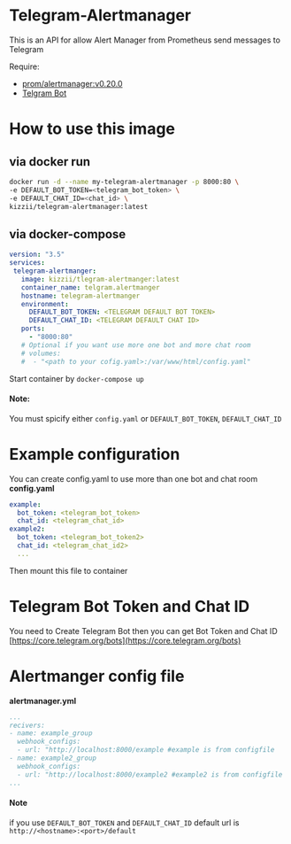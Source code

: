 # Telegram-Alertmanager

This is an API for allow Alert Manager from Prometheus send messages to Telegram

Require:
  - [prom/alertmanager:v0.20.0](https://hub.docker.com/r/prom/alertmanager)
  - [Telgram Bot](https://core.telegram.org/bots)
 
 # How to use this image

## via docker run

```bash
docker run -d --name my-telegram-alertmanager -p 8000:80 \
-e DEFAULT_BOT_TOKEN=<telegram_bot_token> \
-e DEFAULT_CHAT_ID=<chat_id> \
kizzii/telegram-alertmanager:latest
```

## via docker-compose
 
 ```yaml
version: "3.5"
services:
  telegram-alertmanger:
    image: kizzii/tlegram-alertmanger:latest
    container_name: telgram.alertmanger
    hostname: telegram-alertmanger
    environment:
      DEFAULT_BOT_TOKEN: <TELEGRAM DEFAULT BOT TOKEN>
      DEFAULT_CHAT_ID: <TELEGRAM DEFAULT CHAT ID>
    ports:
      - "8000:80"
    # Optional if you want use more one bot and more chat room
    # volumes:
    #  - "<path to your cofig.yaml>:/var/www/html/config.yaml"
```
 Start container by `docker-compose up`
 
 #### Note:
 You must spicify either `config.yaml` or `DEFAULT_BOT_TOKEN`, `DEFAULT_CHAT_ID`
 
 
# Example configuration

You can create config.yaml to use more than one bot and chat room
**config.yaml**
```yaml
example:
  bot_token: <telegram_bot_token>
  chat_id: <telegram_chat_id>
example2:
  bot_token: <telegram_bot_token2>
  chat_id: <telegram_chat_id2>
  ...
```
Then mount this file to container 



# Telegram Bot Token and Chat ID
You need to Create Telegram Bot then you can get Bot Token and Chat ID 
[https://core.telegram.org/bots](https://core.telegram.org/bots)

# Alertmanger config file
**alertmanager.yml**
```yaml
...
recivers:
- name: example_group
  webhook_configs:
  - url: "http://localhost:8000/example #example is from configfile
- name: example2_group
  webhook_configs:
  - url: "http://localhost:8000/example2 #example2 is from configfile
...
```

#### Note
if you use `DEFAULT_BOT_TOKEN` and `DEFAULT_CHAT_ID` default url is `http://<hostname>:<port>/default`
